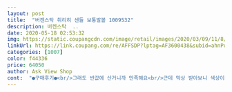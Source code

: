 ```yaml
---
layout: post 
title:  "버켄스탁 취리히 샌들 보통발볼 1009532" 
description: 버켄스탁  ..
date: 2020-05-18 02:53:32 
img: https://static.coupangcdn.com/image/retail/images/2020/03/09/11/8/1f8855e8-2e0b-4b91-be14-a8806b984114.jpg 
linkUrl: https://link.coupang.com/re/AFFSDP?lptag=AF3600438&subid=ahnPublicAsk&pageKey=1343373137&itemId=2370810888&vendorItemId=70354172372&traceid=V0-113-e74fe502fd70f120 
categories: [1007] 
color: f44336 
price: 64050 
author: Ask View Shop 
cont:  "●구매후기●<br/>그래도 반값에 산거니까 만족해요<br/>근데 막상 받아보니 색상이 생각보다 많이 밝네요<br/>마음에들어요<br/>무슨 설명이 필요해요.<br/> 정말 좋아욥<br/>엄청 저렴하게 잘구매한거같아요<br/>" 
---
```

